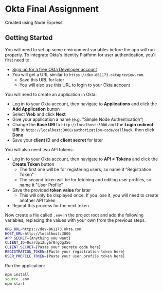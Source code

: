# Okta Final Assignment
Created using Node Express

## Getting Started
You will need to set up some environment variables before the app will run properly.
To integrate Okta's Identity Platform for user authentication, you'll first need to:
* [Sign up for a free Okta Developer account](https://www.okta.com/developer/signup/)
* You will get a URL similar to `https://dev-861173.oktapreview.com`.
  * Save this URL for later
  * You will also use this URL to login to your Okta account

You will need to create an application in Okta:

* Log in to your Okta account, then navigate to **Applications** and click the **Add Application** button
* Select **Web** and click **Next**
* Give your application a name (e.g. "Simple Node Authentication")
* Change the **Base URI** to `http://localhost:3000` and the **Login redirect URI** to `http://localhost:3000/authorization-code/callback`, then click **Done**
* Save your **client ID** and **client secret** for later

You will also need two API tokens:

* Log in to your Okta account, then navigate to **API > Tokens** and click the **Create Token** button
  * The first one will be for registering users, so name it "Registration Token" 
  * The second token will be for fetching and editing user profiles, so name it "User Profile"
* Save the provided **token value** for later
  * This will only be displayed once. If you lose it, you will need to create another API token
* Repeat this process for the next token

Now create a file called `.env` in the project root and add the following variables, replacing the values with your own from the previous steps.

```bash
ORG_URL=https://dev-861173.okta.com
HOST_URL=http://localhost:3000
APP_SECRET={Anything you want}
CLIENT_ID=0oardp12uybr0rgQg356
CLIENT_SECRET={Paste your secrete code here}
REGISTRATION_TOKEN={Paste your registration token here}
USER_PROFILE_TOKEN={Paste your user profile token here}
```

Run the application:

```bash
npm install
source .env
npm start
```
